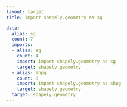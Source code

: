 ```yaml
---
layout: target
title: import shapely.geometry as sg

data:
  alias: sg
  count: 7
  imports:
  - alias: sg
    count: 4
    import: import shapely.geometry as sg
    target: shapely.geometry
  - alias: shpg
    count: 3
    import: import shapely.geometry as shpg
    target: shapely.geometry
  target: shapely.geometry
---
```

